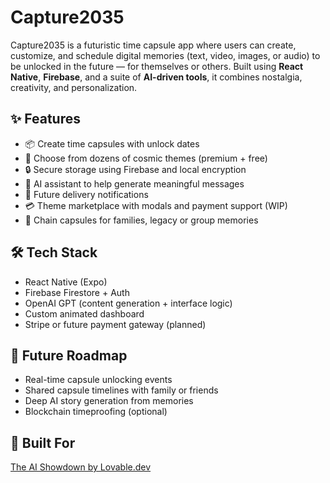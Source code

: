 # Capture2035

Capture2035 is a futuristic time capsule app where users can create, customize, and schedule digital memories (text, video, images, or audio) to be unlocked in the future — for themselves or others. Built using **React Native**, **Firebase**, and a suite of **AI-driven tools**, it combines nostalgia, creativity, and personalization.

## ✨ Features
- 📦 Create time capsules with unlock dates
- 🎨 Choose from dozens of cosmic themes (premium + free)
- 🔒 Secure storage using Firebase and local encryption
- 🧠 AI assistant to help generate meaningful messages
- 🧾 Future delivery notifications
- 💳 Theme marketplace with modals and payment support (WIP)
- 🧬 Chain capsules for families, legacy or group memories

## 🛠️ Tech Stack
- React Native (Expo)
- Firebase Firestore + Auth
- OpenAI GPT (content generation + interface logic)
- Custom animated dashboard
- Stripe or future payment gateway (planned)

## 🌌 Future Roadmap
- Real-time capsule unlocking events
- Shared capsule timelines with family or friends
- Deep AI story generation from memories
- Blockchain timeproofing (optional)

## 🏁 Built For
[The AI Showdown by Lovable.dev](https://aishowdown.lovable.app)


